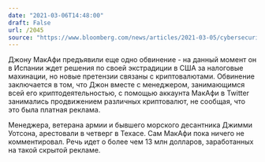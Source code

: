 ```yaml
---
date: "2021-03-06T14:48:00"
draft: False
url: /2045
source: "https://www.bloomberg.com/news/articles/2021-03-05/cybersecurity-mogul-mcafee-charged-over-crypto-promotion"
---
```


Джону МакАфи предъявили еще одно обвинение - на данный момент он в Испании ждет решения по своей экстрадиции в США за налоговые махинации, но новые претензии связаны с криптовалютами. Обвинение заключается в том, что Джон вместе с менеджером, занимающимся всей его криптодеятельностью, с помощью аккаунта МакАфи в Twitter занимались продвижением различных криптовалют, не сообщая, что это была платная реклама. 

Менеджера, ветерана армии и бывшего морского десантника Джимми Уотсона, арестовали в четверг в Техасе. Сам МакАфи пока ничего не комментировал. Речь идет о более чем 13 млн долларов, заработанных на такой скрытой рекламе.
